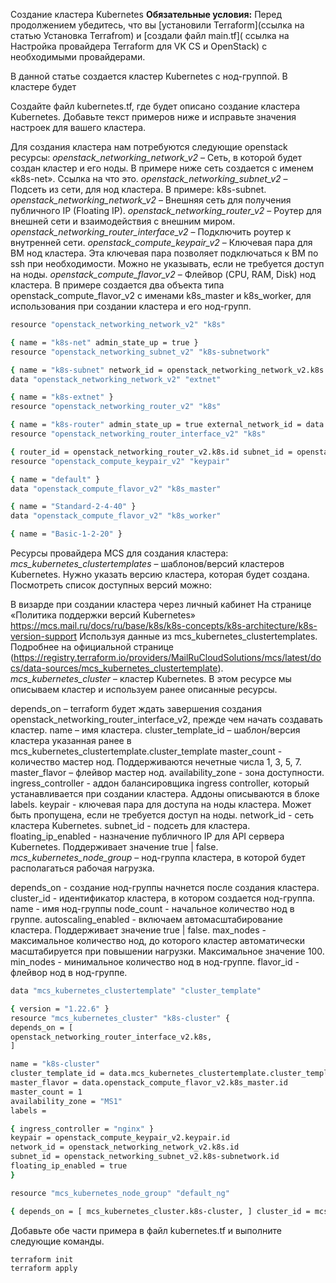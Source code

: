 Создание кластера Kubernetes
**Обязательные условия:**
Перед продолжением убедитесь, что вы [установили Terraform](ссылка на статью Установка Terrafrom) и [создали файл main.tf]( ссылка на Настройка провайдера Terraform для VK CS и OpenStack) с необходимыми провайдерами.

В данной статье создается кластер Kubernetes с нод-группой. В кластере будет

Создайте файл kubernetes.tf, где будет описано создание кластера Kubernetes. Добавьте текст примеров ниже и исправьте значения настроек для вашего кластера.

Для создания кластера нам потребуются следующие openstack ресурсы:
_openstack_networking_network_v2_ – Сеть, в которой будет создан кластер и его ноды. В примере ниже сеть создается с именем «k8s-net». Ссылка на что это.
_openstack_networking_subnet_v2_ – Подсеть из сети, для нод кластера. В примере: k8s-subnet.
_openstack_networking_network_v2_ – Внешняя сеть для получения публичного IP (Floating IP).
_openstack_networking_router_v2_ – Роутер для внешней сети и взаимодействия с внешним миром.
_openstack_networking_router_interface_v2_ – Подключить роутер к внутренней сети.
_openstack_compute_keypair_v2_ – Ключевая пара для ВМ нод кластера. Эта ключевая пара позволяет подключаться к ВМ по ssh при необходимости. Можно не указывать, если не требуется доступ на ноды.
_openstack_compute_flavor_v2_ – Флейвор (CPU, RAM, Disk) нод кластера. В примере создается два объекта типа openstack_compute_flavor_v2 с именами k8s_master и k8s_worker, для использования при создании кластера и его нод-групп.

```bash
resource "openstack_networking_network_v2" "k8s"

{ name = "k8s-net" admin_state_up = true }
resource "openstack_networking_subnet_v2" "k8s-subnetwork"

{ name = "k8s-subnet" network_id = openstack_networking_network_v2.k8s.id cidr = "10.110.0.0/16" ip_version = 4 dns_nameservers = ["8.8.8.8", "8.8.4.4"] }
data "openstack_networking_network_v2" "extnet"

{ name = "k8s-extnet" }
resource "openstack_networking_router_v2" "k8s"

{ name = "k8s-router" admin_state_up = true external_network_id = data.openstack_networking_network_v2.extnet.id }
resource "openstack_networking_router_interface_v2" "k8s"

{ router_id = openstack_networking_router_v2.k8s.id subnet_id = openstack_networking_subnet_v2.k8s-subnetwork.id }
resource "openstack_compute_keypair_v2" "keypair"

{ name = "default" }
data "openstack_compute_flavor_v2" "k8s_master"

{ name = "Standard-2-4-40" }
data "openstack_compute_flavor_v2" "k8s_worker"

{ name = "Basic-1-2-20" }
```

Ресурсы провайдера MCS для создания кластера:
_mcs_kubernetes_clustertemplates_ – шаблонов/версий кластеров Kubernetes. Нужно указать версию кластера, которая будет создана. Посмотреть список доступных версий можно:

В визарде при создании кластера через личный кабинет
На странице «Политика поддержки версий Kubernetes» https://mcs.mail.ru/docs/ru/base/k8s/k8s-concepts/k8s-architecture/k8s-version-support
Используя данные из mcs_kubernetes_clustertemplates. Подробнее на официальной странице (https://registry.terraform.io/providers/MailRuCloudSolutions/mcs/latest/docs/data-sources/mcs_kubernetes_clustertemplate).
_mcs_kubernetes_cluster_ – кластер Kubernetes. В этом ресурсе мы описываем кластер и используем ранее описанные ресурсы.

depends_on – terraform будет ждать завершения создания openstack_networking_router_interface_v2, прежде чем начать создавать кластер.
name – имя кластера.
cluster_template_id – шаблон/версия кластера указанная ранее в mcs_kubernetes_clustertemplate.cluster_template
master_count - количество мастер нод. Поддерживаются нечетные числа 1, 3, 5, 7.
master_flavor – флейвор мастер нод.
availability_zone - зона доступности.
ingress_controller - аддон балансировщика ingress controller, который устанавливается при создании кластера. Аддоны описываются в блоке labels.
keypair - ключевая пара для доступа на ноды кластера. Может быть пропущена, если не требуется доступ на ноды.
network_id - сеть кластера Kubernetes.
subnet_id - подсеть для кластера.
floating_ip_enabled - назначение публичного IP для API сервера Kubernetes. Поддерживает значение true | false.
_mcs_kubernetes_node_group_ – нод-группа кластера, в которой будет располагаться рабочая нагрузка.

depends_on - создание нод-группы начнется после создания кластера.
cluster_id - идентификатор кластера, в котором создается нод-группа.
name - имя нод-группы
node_count - начальное количество нод в группе.
autoscaling_enabled - включаем автомасштабирование кластера. Поддерживает значение true | false.
max_nodes - максимальное количество нод, до которого кластер автоматически масштабируется при повышении нагрузки. Максимальное значение 100.
min_nodes - минимальное количество нод в нод-группе.
flavor_id - флейвор нод в нод-группе.

```bash
data "mcs_kubernetes_clustertemplate" "cluster_template"

{ version = "1.22.6" }
resource "mcs_kubernetes_cluster" "k8s-cluster" {
depends_on = [
openstack_networking_router_interface_v2.k8s,
]

name = "k8s-cluster"
cluster_template_id = data.mcs_kubernetes_clustertemplate.cluster_template.id
master_flavor = data.openstack_compute_flavor_v2.k8s_master.id
master_count = 1
availability_zone = "MS1"
labels =

{ ingress_controller = "nginx" }
keypair = openstack_compute_keypair_v2.keypair.id
network_id = openstack_networking_network_v2.k8s.id
subnet_id = openstack_networking_subnet_v2.k8s-subnetwork.id
floating_ip_enabled = true
}

resource "mcs_kubernetes_node_group" "default_ng"

{ depends_on = [ mcs_kubernetes_cluster.k8s-cluster, ] cluster_id = mcs_kubernetes_cluster.k8s-cluster.id name = "default" node_count = 1 autoscaling_enabled = true max_nodes = 2 min_nodes = 1 flavor_id = data.openstack_compute_flavor_v2.k8s_worker.id }
```

Добавьте обе части примера в файл kubernetes.tf и выполните следующие команды.

```bash
terraform init
terraform apply
```
